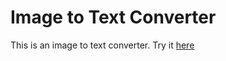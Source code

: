 # Image to Text Converter

This is an image to text converter. Try it [here](https://www.google.ca)
